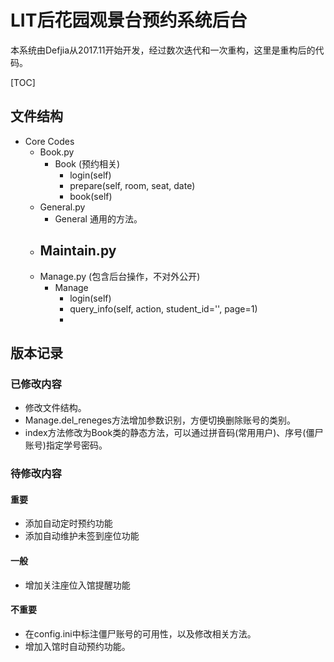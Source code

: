 # LIT后花园观景台预约系统后台

​	本系统由Defjia从2017.11开始开发，经过数次迭代和一次重构，这里是重构后的代码。

[TOC]

## 文件结构
 - Core Codes
    - Book.py
        - Book  (预约相关)
            - login(self)
            - prepare(self, room, seat, date)
            - book(self)
    - General.py
        - General
            通用的方法。
    - Maintain.py
        - 
    - Manage.py  (包含后台操作，不对外公开)
        - Manage
            - login(self)
            - query_info(self, action, student_id='', page=1)
            -
   
 ## 版本记录
 
 ### 已修改内容
 - 修改文件结构。
 - Manage.del_reneges方法增加参数识别，方便切换删除账号的类别。
 - index方法修改为Book类的静态方法，可以通过拼音码(常用用户)、序号(僵尸账号)指定学号密码。
          
 ### 待修改内容
 
 #### 重要
 - 添加自动定时预约功能
 - 添加自动维护未签到座位功能
 
 #### 一般
 - 增加关注座位入馆提醒功能
 
 #### 不重要
 - 在config.ini中标注僵尸账号的可用性，以及修改相关方法。
 - 增加入馆时自动预约功能。